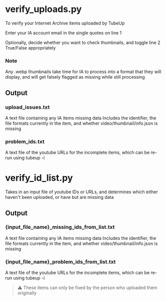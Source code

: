 # verify_uploads.py

To verify your Internet Archive items uploaded by TubeUp

Enter your IA account email in the single quotes on line 1

Optionally, decide whether you want to check thumbnails, and toggle line 2 True/False appropriately

### Note
Any .webp thumbnails take time for IA to process into a format that they will display, and will get falsely flagged as missing while still processing


## Output

### upload_issues.txt
A text file containing any IA items missing data
Includes the identifier, the file formats currently in the item, and whether video/thumbnail/info.json is missing

### problem_ids.txt
A text file of the youtube URLs for the incomplete items, which can be re-run using tubeup -i


# verify_id_list.py

Takes in an input file of youtube IDs or URLs, and determines which either haven't been uploaded, or have but are missing data


## Output

### {input_file_name}_missing_ids_from_list.txt
A text file containing any IA items missing data
Includes the identifier, the file formats currently in the item, and whether video/thumbnail/info.json is missing

### {input_file_name}_problem_ids_from_list.txt
A text file of the youtube URLs for the incomplete items, which can be re-run using tubeup -i

> :warning: These items can only be fixed by the person who uploaded them originally
